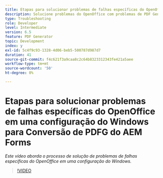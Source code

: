 ```yaml
---
title: Etapas para solucionar problemas de falhas específicas do OpenOffice em uma configuração do Windows
description: Solucione problemas do OpenOffice com problemas de PDF Generator na instalação do Windows.
type: Troubleshooting
role: Developer
level: Intermediate
version: 6.5
feature: PDF Generator
topic: Development
index: y
exl-id: 5c4f9c93-1328-4d06-beb5-500787d987d7
duration: 41
source-git-commit: f4c621f3a9caa8c2c64b8323312343fe421a5aee
workflow-type: tm+mt
source-wordcount: '50'
ht-degree: 0%

---
```


# Etapas para solucionar problemas de falhas específicas do OpenOffice em uma configuração do Windows para Conversão de PDFG do AEM Forms

*Este vídeo aborda o processo de solução de problemas de falhas específicas do OpenOffice em uma configuração do Windows.*

>[!VIDEO](https://video.tv.adobe.com/v/335481?quality=12&learn=on)
